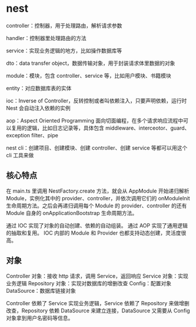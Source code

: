 # nest

controller：控制器，用于处理路由，解析请求参数

handler：控制器里处理路由的方法

service：实现业务逻辑的地方，比如操作数据库等

dto：data transfer object，数据传输对象，用于封装请求体里数据的对象

module：模块，包含 controller、service 等，比如用户模块、书籍模块

entity：对应数据库表的实体

ioc：Inverse of Controller，反转控制或者叫依赖注入，只要声明依赖，运行时 Nest 会自动注入依赖的实例

aop：Aspect Oriented Programming 面向切面编程，在多个请求响应流程中可以复用的逻辑，比如日志记录等，具体包含 middleware、interceotor、guard、exception filter、pipe

nest cli：创建项目、创建模块、创建 controller、创建 service 等都可以用这个 cli 工具来做

## 核心特点

在 main.ts 里调用 NestFactory.create 方法，就会从 AppModule 开始递归解析 Module，实例化其中的 provider、controller，并依次调用它们的 onModuleInit 生命周期方法。之后会再递归调用每个 Module 的 provider、controller 的还有 Module 自身的 onApplicationBootstrap 生命周期方法。

通过 IOC 实现了对象的自动创建、依赖的自动组装。
通过 AOP 实现了通用逻辑的抽取和复用。
IOC 内部的 Module 和 Provider 也都支持动态创建，灵活度很高。

## 对象

Controller 对象：接收 http 请求，调用 Service，返回响应
Service 对象：实现业务逻辑
Repository 对象：实现对数据库的增删改查
Config：配置对象
DataSource：数据库链接对象

Controller 依赖了 Service 实现业务逻辑，Service 依赖了 Repository 来做增删改查，Repository 依赖 DataSource 来建立连接，DataSource 又需要从 Config 对象拿到用户名密码等信息。
